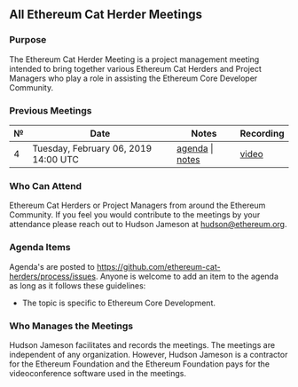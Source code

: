 ## All Ethereum Cat Herder Meetings

### Purpose
The Ethereum Cat Herder Meeting is a project management meeting intended to bring together various Ethereum Cat Herders and Project Managers who play a role in assisting the Ethereum Core Developer Community. 

### Previous Meetings

 №  | Date                             | Notes          | Recording            |
--- | -------------------------------- | -------------- | -------------------- |
  4 | Tuesday, February 06, 2019 14:00 UTC  | [agenda](https://github.com/ethereum-cat-herders/process/issues/1) \| [notes](All%20Ethereum%20Cat%20Herder%20Meetings/Meeting%204.md) | [video]() |

### Who Can Attend
Ethereum Cat Herders or Project Managers from around the Ethereum Community. If you feel you would contribute to the meetings by your attendance please reach out to Hudson Jameson at hudson@ethereum.org.

### Agenda Items
Agenda's are posted to https://github.com/ethereum-cat-herders/process/issues. Anyone is welcome to add an item to the agenda as long as it follows these guidelines:
- The topic is specific to Ethereum Core Development.

### Who Manages the Meetings
Hudson Jameson facilitates and records the meetings. 
The meetings are independent of any organization. However, Hudson Jameson is a contractor for the Ethereum Foundation and the Ethereum Foundation pays for the videoconference software used in the meetings.

